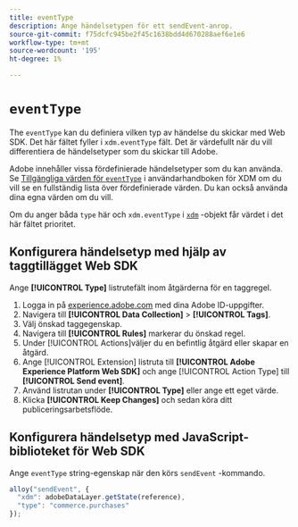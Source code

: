 ```yaml
---
title: eventType
description: Ange händelsetypen för ett sendEvent-anrop.
source-git-commit: f75dcfc945be2f45c1638bdd4d670288aef6e1e6
workflow-type: tm+mt
source-wordcount: '195'
ht-degree: 1%

---
```


# `eventType`

The `eventType` kan du definiera vilken typ av händelse du skickar med Web SDK. Det här fältet fyller i `xdm.eventType` fält. Det är värdefullt när du vill differentiera de händelsetyper som du skickar till Adobe.

Adobe innehåller vissa fördefinierade händelsetyper som du kan använda. Se [Tillgängliga värden för `eventType`](/help/xdm/classes/experienceevent.md#accepted-values-for-eventtype) i användarhandboken för XDM om du vill se en fullständig lista över fördefinierade värden. Du kan också använda dina egna värden om du vill.

Om du anger båda `type` här och `xdm.eventType` i [`xdm`](xdm.md) -objekt får värdet i det här fältet prioritet.

## Konfigurera händelsetyp med hjälp av taggtillägget Web SDK

Ange **[!UICONTROL Type]** listrutefält inom åtgärderna för en taggregel.

1. Logga in på [experience.adobe.com](https://experience.adobe.com) med dina Adobe ID-uppgifter.
1. Navigera till **[!UICONTROL Data Collection]** > **[!UICONTROL Tags]**.
1. Välj önskad taggegenskap.
1. Navigera till **[!UICONTROL Rules]** markerar du önskad regel.
1. Under [!UICONTROL Actions]väljer du en befintlig åtgärd eller skapar en åtgärd.
1. Ange [!UICONTROL Extension] listruta till **[!UICONTROL Adobe Experience Platform Web SDK]** och ange [!UICONTROL Action Type] till **[!UICONTROL Send event]**.
1. Använd listrutan under **[!UICONTROL Type]** eller ange ett eget värde.
1. Klicka **[!UICONTROL Keep Changes]** och sedan köra ditt publiceringsarbetsflöde.

## Konfigurera händelsetyp med JavaScript-biblioteket för Web SDK

Ange `eventType` string-egenskap när den körs `sendEvent` -kommando.

```js
alloy("sendEvent", {
  "xdm": adobeDataLayer.getState(reference),
  "type": "commerce.purchases"
});
```

